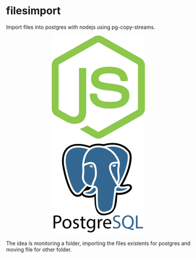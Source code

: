 # filesimport
 Import files into postgres with nodejs using pg-copy-streams.
 <p align="center">
 <img src="https://raw.githubusercontent.com/silvajunior/filesimport/main/nodejs.svg" width="256"><img src="https://raw.githubusercontent.com/silvajunior/filesimport/main/postgresql.svg" width="256">
 </p>
 The idea is monitoring a folder, importing the files existents for postgres and moving file for other folder.
